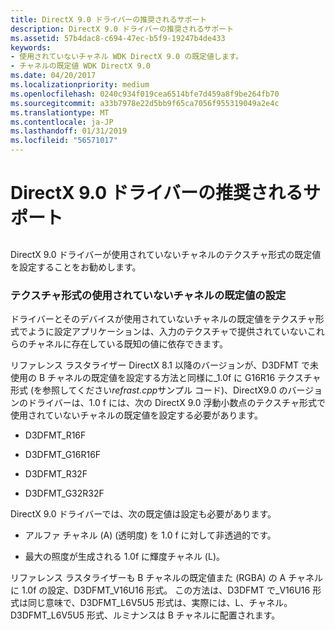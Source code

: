 ```yaml
---
title: DirectX 9.0 ドライバーの推奨されるサポート
description: DirectX 9.0 ドライバーの推奨されるサポート
ms.assetid: 57b4dac8-c694-47ec-b5f9-19247b4de433
keywords:
- 使用されていないチャネル WDK DirectX 9.0 の既定値します。
- チャネルの既定値 WDK DirectX 9.0
ms.date: 04/20/2017
ms.localizationpriority: medium
ms.openlocfilehash: 0240c934f019cea6514bfe7d459a8f9be264fb70
ms.sourcegitcommit: a33b7978e22d5bb9f65ca7056f955319049a2e4c
ms.translationtype: MT
ms.contentlocale: ja-JP
ms.lasthandoff: 01/31/2019
ms.locfileid: "56571017"
---
```

# <a name="recommended-directx-90-driver-support"></a>DirectX 9.0 ドライバーの推奨されるサポート


## <span id="ddk_recommended_directx_9_0_driver_support_gg"></span><span id="DDK_RECOMMENDED_DIRECTX_9_0_DRIVER_SUPPORT_GG"></span>


DirectX 9.0 ドライバーが使用されていないチャネルのテクスチャ形式の既定値を設定することをお勧めします。

### <a name="span-idsettingdefaultsforunusedchannelsoftextureformatsspanspan-idsettingdefaultsforunusedchannelsoftextureformatsspanspan-idsettingdefaultsforunusedchannelsoftextureformatsspansetting-defaults-for-unused-channels-of-texture-formats"></a><span id="Setting_Defaults_for_Unused_Channels_of_Texture_Formats"></span><span id="setting_defaults_for_unused_channels_of_texture_formats"></span><span id="SETTING_DEFAULTS_FOR_UNUSED_CHANNELS_OF_TEXTURE_FORMATS"></span>テクスチャ形式の使用されていないチャネルの既定値の設定

ドライバーとそのデバイスが使用されていないチャネルの既定値をテクスチャ形式でように設定アプリケーションは、入力のテクスチャで提供されていないこれらのチャネルに存在している既知の値に依存できます。

リファレンス ラスタライザー DirectX 8.1 以降のバージョンが、D3DFMT で未使用の B チャネルの既定値を設定する方法と同様に\_1.0f に G16R16 テクスチャ形式 (を参照してください*refrast.cpp*サンプル コード)、DirectX9.0 のバージョンのドライバーは、1.0 f には、次の DirectX 9.0 浮動小数点のテクスチャ形式で使用されていないチャネルの既定値を設定する必要があります。

-   D3DFMT\_R16F

-   D3DFMT\_G16R16F

-   D3DFMT\_R32F

-   D3DFMT\_G32R32F

DirectX 9.0 ドライバーでは、次の既定値は設定も必要があります。

-   アルファ チャネル (A) (透明度) を 1.0 f に対して非透過的です。

-   最大の照度が生成される 1.0f に輝度チャネル (L)。

リファレンス ラスタライザーも B チャネルの既定値また (RGBA) の A チャネルに 1.0f の設定、D3DFMT\_V16U16 形式。 この方法は、D3DFMT で\_V16U16 形式は同じ意味で、D3DFMT\_L6V5U5 形式は、実際には、L、チャネル。 D3DFMT\_L6V5U5 形式、ルミナンスは B チャネルに配置されます。

 

 





